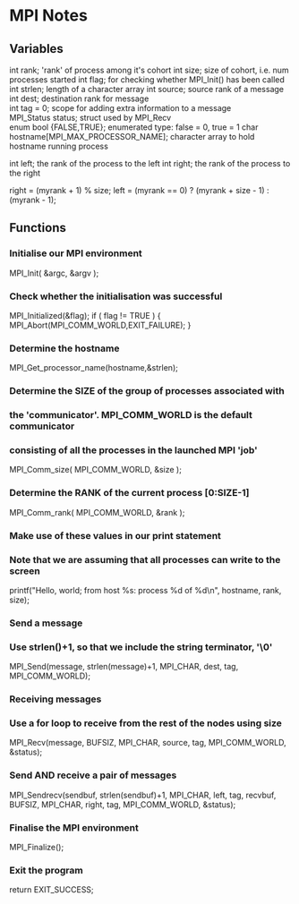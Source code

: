 # MPI Notes

## Variables

int rank;                               'rank' of process among it's cohort
int size;                               size of cohort, i.e. num processes started
int flag;                               for checking whether MPI_Init() has been called
int strlen;                             length of a character array
int source;                             source rank of a message                   
int dest;                               destination rank for message                  
int tag = 0;                            scope for adding extra information to a message                   
MPI_Status status;                      struct used by MPI_Recv                   
enum bool {FALSE,TRUE};                 enumerated type: false = 0, true = 1
char hostname[MPI_MAX_PROCESSOR_NAME];  character array to hold hostname running process

int left;                               the rank of the process to the left
int right;                              the rank of the process to the right

right = (myrank + 1) % size;
left = (myrank == 0) ? (myrank + size - 1) : (myrank - 1);

## Functions

### Initialise our MPI environment
MPI_Init( &argc, &argv );

### Check whether the initialisation was successful
MPI_Initialized(&flag);
if ( flag != TRUE ) {
  MPI_Abort(MPI_COMM_WORLD,EXIT_FAILURE);
}

### Determine the hostname ###
MPI_Get_processor_name(hostname,&strlen);

### Determine the SIZE of the group of processes associated with
### the 'communicator'.  MPI_COMM_WORLD is the default communicator
### consisting of all the processes in the launched MPI 'job'
MPI_Comm_size( MPI_COMM_WORLD, &size );

### Determine the RANK of the current process [0:SIZE-1]
MPI_Comm_rank( MPI_COMM_WORLD, &rank );

### Make use of these values in our print statement
### Note that we are assuming that all processes can write to the screen
printf("Hello, world; from host %s: process %d of %d\n", hostname, rank, size);

### Send a message
### Use strlen()+1, so that we include the string terminator, '\0'
MPI_Send(message, strlen(message)+1, MPI_CHAR, dest, tag, MPI_COMM_WORLD);

### Receiving messages
### Use a for loop to receive from the rest of the nodes using size
MPI_Recv(message, BUFSIZ, MPI_CHAR, source, tag, MPI_COMM_WORLD, &status);

### Send AND receive a pair of messages
MPI_Sendrecv(sendbuf, strlen(sendbuf)+1, MPI_CHAR, left, tag,
      recvbuf, BUFSIZ, MPI_CHAR, right, tag, MPI_COMM_WORLD, &status); 

### Finalise the MPI environment
MPI_Finalize();

### Exit the program
return EXIT_SUCCESS;
